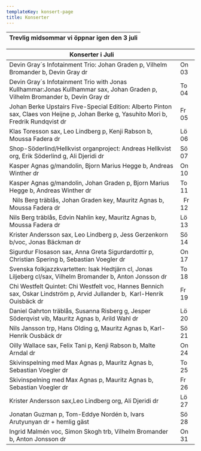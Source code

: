 ```yaml
---
templateKey: konsert-page
title: Konserter
---
```


| Trevlig midsommar vi öppnar igen den 3 juli |
| ------------------------------------------- |

|Konserter i Juli |  |
|------------------------|----|
| Devin Gray´s Infotainment Trio: Johan Graden p, Vilhelm Bromander b, Devin Gray dr|On 03|
|Devin Gray´s Infotainment Trio with Jonas Kullhammar:Jonas Kullhammar sax, Johan Graden p, Vilhelm Bromander b, Devin Gray dr |To 04|
|Johan Berke Upstairs Five-Special Edition: Alberto Pinton sax, Claes von Heijne p, Johan Berke g, Yasuhito Mori b,  		 		Fredrik Rundqvist dr|Fr 05|
|Klas Toresson sax, Leo Lindberg p, Kenji Rabson b, Moussa Fadera dr|Lö 06|
|Shop-Söderlind/Hellkvist organproject: Andreas Hellkvist org, Erik Söderlind g, Ali Djeridi dr|Sö 07|
|Kasper Agnas g/mandolin, Bjorn Marius Hegge b, Andreas Winther dr|On 10|  	
 |Kasper Agnas g/mandolin, Johan Graden p, Bjorn Marius Hegge b, Andreas Winther dr|To 11|  
|  Nils Berg träblås, Johan Graden key, Mauritz Agnas b, Moussa Fadera dr|  Fr 12|
|Nils Berg träblås, Edvin Nahlin key, Mauritz Agnas b, Moussa Fadera dr|Lö 13|
|Krister Andersson sax, Leo Lindberg p, Jess Gerzenkorn b/voc, Jonas Bäckman dr|Sö 14|
|Sigurdur Flosason sax, Anna Greta Sigurdardottir p, Christian Spering b, Sebastian Voegler dr|On 17|
|Svenska folkjazzkvartetten: Isak Hedtjärn cl, Jonas Liljeberg cl/sax, Vilhelm Bromander b, Anton Jonsson dr|To 18|
|Chi Westfelt Quintet: Chi Westfelt voc, Hannes Bennich sax, Oskar Lindström p, Arvid Jullander b,  Karl-Henrik Ouisbäck dr|Fr 19|
Daniel Gahrton träblås, Susanna Risberg g, Jesper Söderqvist vib, Mauritz Agnas b, Arild Wahl dr|Lö 20|
|Nils Jansson trp, Hans Olding g, Mauritz Agnas b, Karl-Henrik Ousbäck dr|Sö 21|
|Oilly Wallace sax, Felix Tani p, Kenji Rabson b, Malte Arndal dr|On 24|
|Skivinspelning med Max Agnas p, Mauritz Agnas b, Sebastian Voegler dr|To 25|
|Skivinspelning med Max Agnas p, Mauritz Agnas b, Sebastian Voegler dr|Fr 26|
|Krister Andersson sax,Leo Lindberg org, Ali Djeridi dr|Lö 27|
|Jonatan Guzman p, Tom-Eddye Nordén b, Ivars Arutyunyan dr + hemlig gäst|Sö 28|
|Ingrid Malmén voc, Simon Skogh trb, Vilhelm Bromander b, Anton Jonsson dr|On 31|	
